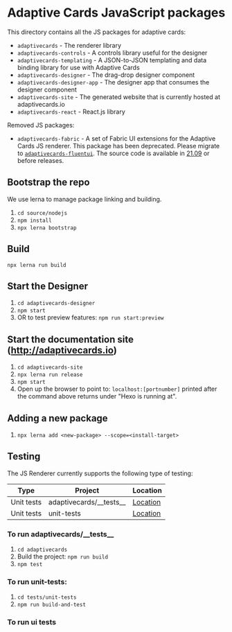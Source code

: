 # Adaptive Cards JavaScript packages

This directory contains all the JS packages for adaptive cards:

* `adaptivecards` - The renderer library
* `adaptivecards-controls` - A controls library useful for the designer
* `adaptivecards-templating` - A JSON-to-JSON templating and data binding library for use with Adaptive Cards
* `adaptivecards-designer` - The drag-drop designer component
* `adaptivecards-designer-app` - The designer app that consumes the designer component
* `adaptivecards-site` - The generated website that is currently hosted at adaptivecards.io
* `adaptivecards-react` - React.js library

Removed JS packages:
* `adaptivecards-fabric` - A set of Fabric UI extensions for the Adaptive Cards JS renderer. This package has been deprecated. Please migrate to [`adaptivecards-fluentui`](https://www.npmjs.com/package/adaptivecards-fluentui). The source code is available in [21.09](https://github.com/microsoft/AdaptiveCards/releases/tag/21.09) or before releases.

## Bootstrap the repo

We use lerna to manage package linking and building. 

1. `cd source/nodejs`
2. `npm install`
3. `npx lerna bootstrap`

## Build

`npx lerna run build`

## Start the Designer

1. `cd adaptivecards-designer`
2. `npm start`
3. OR to test preview features: `npm run start:preview`

## Start the documentation site (http://adaptivecards.io)

1. `cd adaptivecards-site`
2. `npx lerna run release`
3. `npm start`
4. Open up the browser to point to: `localhost:[portnumber]` printed after the command above returns under "Hexo is running at".

## Adding a new package

1. `npx lerna add <new-package> --scope=<install-target>`

## Testing

The JS Renderer currently supports the following type of testing:

| Type | Project | Location |
| --- | --- | --- |
| Unit tests | adaptivecards/\_\_tests\_\_ | [Location](./adaptivecards/src/__tests__/)
| Unit tests | unit-tests | [Location](./tests/unit-tests) |

### To run adaptivecards/\_\_tests\_\_
1. `cd adaptivecards`
2. Build the project: `npm run build`
3. `npm test`

### To run unit-tests:
1. `cd tests/unit-tests`
2. `npm run build-and-test`

### To run ui tests
